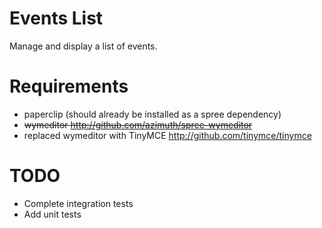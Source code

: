 Events List
===========

Manage and display a list of events.

Requirements
============

* paperclip (should already be installed as a spree dependency)
* <strike>wymeditor http://github.com/azimuth/spree-wymeditor</strike>
* replaced wymeditor with TinyMCE http://github.com/tinymce/tinymce


TODO
====

* Complete integration tests
* Add unit tests 
